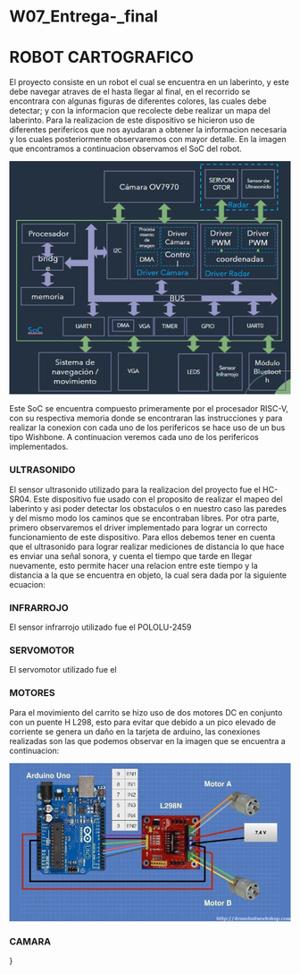 # W07_Entrega-_final

# ROBOT CARTOGRAFICO 

El proyecto consiste en un robot el cual se encuentra en un laberinto, y este debe navegar atraves de el hasta llegar al final, en el recorrido se encontrara con algunas figuras de diferentes colores, las cuales debe detectar; y con la informacion que recolecte debe realizar un mapa del laberinto. Para la realizacion de este dispositivo se hicieron uso de diferentes perifericos que nos ayudaran a obtener la informacion necesaria y los cuales posteriormente observaremos con mayor detalle. En la imagen que encontramos a continuacion observamos el SoC del robot. 


<p align="center">
  
![Screenshot](ProyectoFinal.png) 

</p>

Este SoC se encuentra compuesto primeramente por el procesador RISC-V, con su respectiva memoria donde se encontraran las instrucciones y para realizar la conexion con cada uno de los perifericos se hace uso de un bus tipo Wishbone. A continuacion veremos cada uno de los perifericos implementados. 

<h3> ULTRASONIDO </h3>

El sensor ultrasonido utilizado para la realizacion del proyecto fue el HC-SR04. Este dispositivo fue usado con el proposito de realizar el mapeo del laberinto y asi poder detectar los obstaculos o en nuestro caso las paredes y del mismo modo los caminos que se encontraban libres. Por otra parte, primero observaremos el driver implementado para lograr un correcto funcionamiento de este dispositivo. Para ellos debemos tener en cuenta que el ultrasonido para lograr realizar mediciones de distancia lo que hace es enviar una señal sonora, y cuenta el tiempo que tarde en llegar nuevamente, esto permite hacer una relacion entre este tiempo y la distancia a la que se encuentra en objeto, la cual sera dada por la siguiente ecuacion:

<h3> INFRARROJO </h3>
El sensor infrarrojo utilizado fue el POLOLU-2459

<h3> SERVOMOTOR </h3>

El servomotor utilizado fue el 

<h3> MOTORES </h3>

Para el movimiento del carrito se hizo uso de dos motores DC en conjunto con un puente H L298, esto para evitar que debido a un pico elevado de corriente se genera un daño en la tarjeta de arduino, las conexiones realizadas son las que podemos observar en la imagen que se encuentra a continuacion: 

![Screenshot](PuenteH.jpg) 



<h3>CAMARA</h3>}
